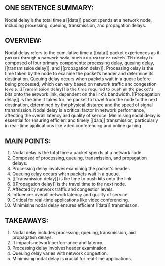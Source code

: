 ## ONE SENTENCE SUMMARY:
Nodal delay is the total time a [[data]] packet spends at a network node, including processing, queuing, transmission, and propagation delays.

## OVERVIEW:
Nodal delay refers to the cumulative time a [[data]] packet experiences as it passes through a network node, such as a router or switch. This delay is composed of four primary components: processing delay, queuing delay, [[transmission delay]], and [[propagation delay]]. Processing delay is the time taken by the node to examine the packet's header and determine its destination. Queuing delay occurs when packets wait in a queue before being processed, which can vary based on network traffic and congestion levels. [[Transmission delay]] is the time required to push all the packet's bits onto the network link, dependent on the link's bandwidth. [[Propagation delay]] is the time it takes for the packet to travel from the node to the next destination, determined by the physical distance and the speed of signal transmission. Nodal delay is a critical factor in network performance, affecting the overall latency and quality of service. Minimising nodal delay is essential for ensuring efficient and timely [[data]] transmission, particularly in real-time applications like video conferencing and online gaming.

## MAIN POINTS:
1. Nodal delay is the total time a packet spends at a network node.
2. Composed of processing, queuing, transmission, and propagation delays.
3. Processing delay involves examining the packet's header.
4. Queuing delay occurs when packets wait in a queue.
5. [[Transmission delay]] is the time to push bits onto the link.
6. [[Propagation delay]] is the travel time to the next node.
7. Affected by network traffic and congestion levels.
8. Influences overall network latency and quality of service.
9. Critical for real-time applications like video conferencing.
10. Minimising nodal delay ensures efficient [[data]] transmission.

## TAKEAWAYS:
1. Nodal delay includes processing, queuing, transmission, and propagation delays.
2. It impacts network performance and latency.
3. Processing delay involves header examination.
4. Queuing delay varies with network congestion.
5. Minimising nodal delay is crucial for real-time applications.